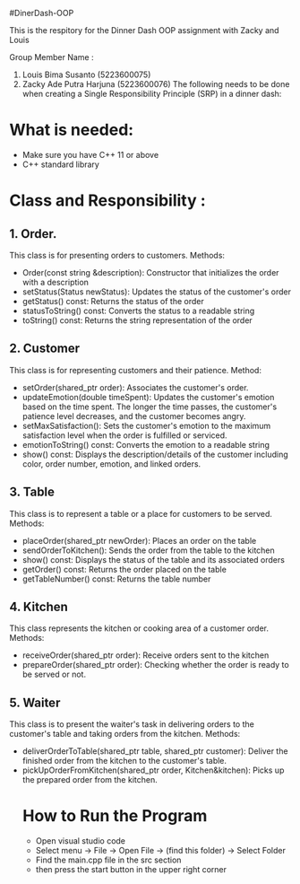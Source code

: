 #DinerDash-OOP

This is the respitory for the Dinner Dash OOP assignment with Zacky and Louis

Group Member Name :
1. Louis Bima Susanto (5223600075)
2. Zacky Ade Putra Harjuna (5223600076)
The following needs to be done when creating a Single Responsibility Principle (SRP) in a dinner dash:
# What is needed: 
  - Make sure you have C++ 11 or above
  - C++ standard library
# Class and Responsibility :
## 1. Order.
This class is for presenting orders to customers.
Methods:
* Order(const string &description): Constructor that initializes the order with a description
* setStatus(Status newStatus): Updates the status of the customer's order
* getStatus() const: Returns the status of the order
* statusToString() const: Converts the status to a readable string
* toString() const: Returns the string representation of the order
  
## 2. Customer
This class is for representing customers and their patience.
Method:
* setOrder(shared_ptr<Order> order): Associates the customer's order.
* updateEmotion(double timeSpent): Updates the customer's emotion based on the time spent. The longer the time passes, the customer's patience level decreases, and the customer becomes angry.
* setMaxSatisfaction(): Sets the customer's emotion to the maximum satisfaction level when the order is fulfilled or serviced.
* emotionToString() const: Converts the emotion to a readable string
* show() const: Displays the description/details of the customer including color, order number, emotion, and linked orders.

## 3. Table 
This class is to represent a table or a place for customers to be served. 
Methods:
* placeOrder(shared_ptr<Order> newOrder): Places an order on the table
* sendOrderToKitchen(): Sends the order from the table to the kitchen
* show() const: Displays the status of the table and its associated orders
* getOrder() const: Returns the order placed on the table
* getTableNumber() const: Returns the table number

## 4. Kitchen
This class represents the kitchen or cooking area of a customer order.
Methods:
* receiveOrder(shared_ptr<Order> order): Receive orders sent to the kitchen
* prepareOrder(shared_ptr<Order> order): Checking whether the order is ready to be served or not.

## 5. Waiter
This class is to present the waiter's task in delivering orders to the customer's table and taking orders from the kitchen.
Methods:
* deliverOrderToTable(shared_ptr<Table> table, shared_ptr<Customer> customer): Deliver the finished order from the kitchen to the customer's table.
* pickUpOrderFromKitchen(shared_ptr<Order> order, Kitchen&kitchen): Picks up the prepared order from the kitchen.

# How to Run the Program
* Open visual studio code
* Select menu -> File -> Open File -> (find this folder) -> Select Folder
* Find the main.cpp file in the src section
* then press the start button in the upper right corner
